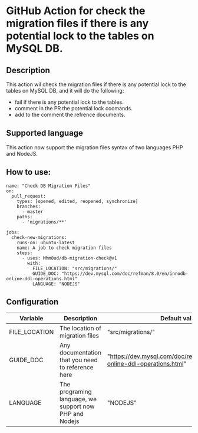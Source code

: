 # GitHub Action for check the migration files if there is any potential lock to the tables on MySQL DB.

## Description
This action wil check the migration files if there is any potential lock to the tables on MySQL DB, and it will do the following:
  - fail if there is any potential lock to the tables.
  - comment in the PR the potential lock coomands.
  - add to the comment the refrence documents.

## Supported language
This action now support the migration files syntax of two languages PHP and NodeJS.
## How to use:
```
name: "Check DB Migration Files"
on:
  pull_request:
    types: [opened, edited, reopened, synchronize]
    branches:
      - master
    paths:
      - 'migrations/**'
  
jobs:
  check-new-migrations:
    runs-on: ubuntu-latest
    name: A job to check migration files
    steps:
      - uses: Mhm0ud/db-migration-check@v1
        with: 
          FILE_LOCATION: "src/migrations/"
          GUIDE_DOC: "https://dev.mysql.com/doc/refman/8.0/en/innodb-online-ddl-operations.html"
          LANGUAGE: "NODEJS"
```

## Configuration 

| Variable 	| Description 	| Default value 	| Required 	|
|---	|---	|---	|---	|
| FILE_LOCATION 	| The location of migration files 	| "src/migrations/"  	| NO 	|   
| GUIDE_DOC 	| Any documentation that you need to reference here 	| "https://dev.mysql.com/doc/refman/8.0/en/innodb-online-ddl-operations.html"  	| NO 	| 
| LANGUAGE 	| The programing language, we support now PHP and Nodejs 	| "NODEJS" 	| NO 	|

